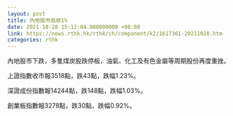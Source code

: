 ```yaml
---
layout: post
title: 內地股市低收1%
date: 2021-10-28 15:12:04.000000000 +08:00
link: https://news.rthk.hk/rthk/ch/component/k2/1617361-20211028.htm
categories: rthk
---
```


內地股市下跌，多隻煤炭股跌停板，油氣、化工及有色金屬等周期股份再度重挫。

上證指數收市報3518點，跌43點，跌幅1.23%。

深證成份指數報14244點，跌148點，跌幅1.03%。

創業板指數報3278點，跌30點，跌幅0.92%。
